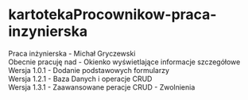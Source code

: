 # kartotekaProcownikow-praca-inzynierska
Praca inżynierska - Michał Gryczewski
<br>
Obecnie pracuję nad - Okienko wyświetlające informacje szczegółowe
<br>
Wersja 1.0.1 - Dodanie podstawowych formularzy
<br>
Wersja 1.2.1 - Baza Danych i operacje CRUD
<br>
Wersja 1.3.1 - Zaawansowane peracje CRUD - Zwolnienia
